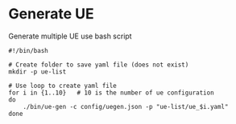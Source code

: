 # Generate UE
Generate multiple UE use bash script
```
#!/bin/bash

# Create folder to save yaml file (does not exist)
mkdir -p ue-list

# Use loop to create yaml file 
for i in {1..10}   # 10 is the number of ue configuration
do
    ./bin/ue-gen -c config/uegen.json -p "ue-list/ue_$i.yaml"
done
```